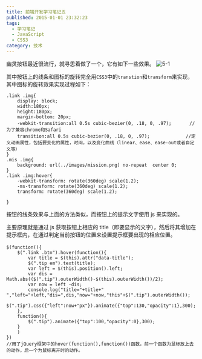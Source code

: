 ```yaml
---
title: 前端开发学习笔记五
published: 2015-01-01 23:32:23
tags:
  - 学习笔记
  - JavaScript
  - CSS3
category: 技术
---
```


幽灵按钮最近很流行，就寻思着做了一个，它有如下一些效果。
![5-1](/imgs/F2ELearnNote/5-1.gif)

<!-- more -->

其中按钮上的线条和图标的旋转完全用`CSS3`中的`transtion`和`transform`来实现，其中图标的旋转效果实现过程如下：

    .link .img{
        display: block;
        width:180px;
        height:180px;
        margin-bottom: 20px;
        -webkit-transition:all 0.5s cubic-bezier(0, .18, 0, .97);　　　　//为了兼容chrome和Safari
        transition:all 0.5s cubic-bezier(0, .18, 0, .97);　　　　　　　　//定义动画属性，包括要变化的属性，时间，以及变化曲线（linear、ease、ease-out或者自定义等）
    }
    .mis .img{
        background: url(../images/mission.png) no-repeat  center 0;
    }
    .link .img:hover{
        -webkit-transform: rotate(360deg) scale(1.2);
        -ms-transform: rotate(360deg) scale(1.2);
        transform: rotate(360deg) scale(1.2);

    }

按钮的线条效果与上面的方法类似，而按钮上的提示文字使用 js 来实现的。

主要原理就是通过 js 获取按钮上相应的 title（即要显示的文字），然后将其增加在提示框内，在通过判定当前按钮的位置来设置提示框要出现的相应位置。

    $(function(){　　　　　　　　　　
        $(".link .btn").hover(function(){
            var title = $(this).attr("data-title");
            $(".tip em").text(title);
            var left = $(this).position().left;
            var dis = Math.abs(($(".tip").outerWidth()-$(this).outerWidth())/2);
            var now = left -dis;
            console.log("title="+title+"  ","left="+left,"dis=",dis,"now="+now,"this"+$(".tip").outerWidth());
            $(".tip").css({"left":now+"px"}).animate({"top":130,"opacity":1},300);
        },
        function(){
            $(".tip").animate({"top":100,"opacity":0},300);
        }
        )
    })
    //用了jQuery框架中的hover(function(),function())函数，前一个函数为鼠标放上去的动作，后一个为鼠标离开时的动作。
